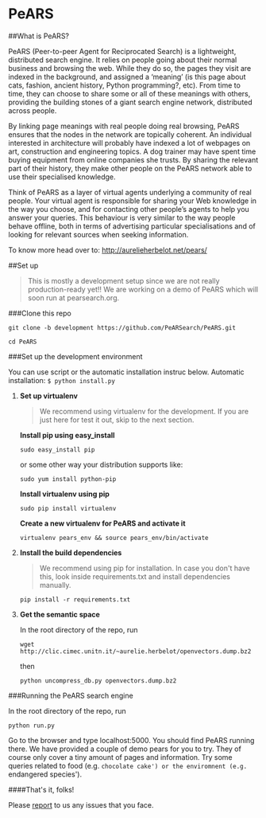 # PeARS

##What is PeARS?

PeARS (Peer-to-peer Agent for Reciprocated Search) is a lightweight, distributed search engine. It relies on people going about their normal business and browsing the web. While they do so, the pages they visit are indexed in the background, and assigned a ‘meaning’ (is this page about cats, fashion, ancient history, Python programming?, etc). From time to time, they can choose to share some or all of these meanings with others, providing the building stones of a giant search engine network, distributed across people.

By linking page meanings with real people doing real browsing, PeARS ensures that the nodes in the network are topically coherent. An individual interested in architecture will probably have indexed a lot of webpages on art, construction and engineering topics. A dog trainer may have spent time buying equipment from online companies she trusts. By sharing the relevant part of their history, they make other people on the PeARS network able to use their specialised knowledge.

Think of PeARS as a layer of virtual agents underlying a community of real people. Your virtual agent is responsible for sharing your Web knowledge in the way you choose, and for contacting other people’s agents to help you answer your queries. This behaviour is very similar to the way people behave offline, both in terms of advertising particular specialisations and of looking for relevant sources when seeking information.

To know more head over to: <a href="http://aurelieherbelot.net/pears/">http://aurelieherbelot.net/pears/</a>

##Set up
>This is mostly a development setup since we are not really production-ready yet!! We are working on a demo of PeARS which will soon run at pearsearch.org.

###Clone this repo

`git clone -b development https://github.com/PeARSearch/PeARS.git`

`cd PeARS`


###Set up the development environment

You can use script or the automatic installation instruc below. Automatic installation:
`$ python install.py`

1. <b>Set up virtualenv</b>
    >We recommend using virtualenv for the development. If you are just here for test it out, skip to the next section.

    **Install pip using easy_install**

    `sudo easy_install pip`

    or some other way your distribution supports like:

    `sudo yum install python-pip`


    **Install virtualenv using pip**


    `sudo pip install virtualenv`


    **Create a new virtualenv for PeARS and activate it**


    `virtualenv pears_env && source pears_env/bin/activate`


2. <b>Install the build dependencies</b>

    >We recommend using pip for installation. In case you don't have this, look inside requirements.txt and install dependencies manually.

    `pip install -r requirements.txt`

3. <b>Get the semantic space</b>

   In the root directory of the repo, run

   `wget http://clic.cimec.unitn.it/~aurelie.herbelot/openvectors.dump.bz2`

   then

   `python uncompress_db.py openvectors.dump.bz2`


###Running the PeARS search engine


In the root directory of the repo, run

`python run.py`

Go to the browser and type localhost:5000. You should find PeARS running there. We have provided a couple of demo pears for you to try. They of course only cover a tiny amount of pages and information. Try some queries related to food (e.g. `chocolate cake') or the enviromnent (e.g. `endangered species').




####That's it, folks!

Please [report](https://github.com/PeARSearch/PeARS/issues) to us any issues that you face.

